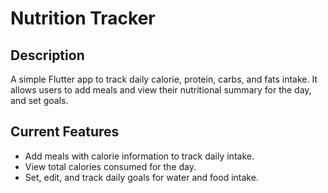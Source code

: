 # Nutrition Tracker

## Description
A simple Flutter app to track daily calorie, protein, carbs, and fats intake. It allows users to add meals and view their nutritional summary for the day, and set goals.

## Current Features
- Add meals with calorie information to track daily intake.
- View total calories consumed for the day.
- Set, edit, and track daily goals for water and food intake.
